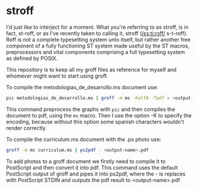 # stroff
I'd just like to interject for a moment.
What you're referring to as stroff, is in fact, st-roff, or as I've recently taken to calling it, stroff ([/ɛs:ti:rɔff/](https://en.wikipedia.org/wiki/Help:IPA/English) s-t-roff).  
Roff is not a complete typesetting system unto itself, but rather another free component of a fully functioning ST system made useful by the ST macros, preprocessors and vital components comprising a full typesetting system as defined by POSIX.

This repository is to keep all my groff files as reference for myself and whomever might want to start using groff.

To compile the metodologias_de_desarrollo.ms document use:  
```sh
pic metodologias_de_desarrollo.ms | groff -m ms -Kutf8 -Tpdf > <output-name>.pdf
```
This command preprocess the graphs with ```pic``` and then compiles the document to pdf, using the ```ms``` macro. Then I use the option -K to specify the encoding, because without this option some spanish characters wouldn't render correctly.

To compile the curriculum.ms document with the .ps photo use:  
```sh
groff -m ms curriculum.ms | ps2pdf - <output-name>.pdf
```
To add photos to a groff document we firstly need to compile it to PostScript and then convert it into pdf. This command uses the default PostScript output of groff and pipes it into ps2pdf, where the *-* is replaces with PostScript STDIN and outputs the pdf result to \<output-name>.pdf
